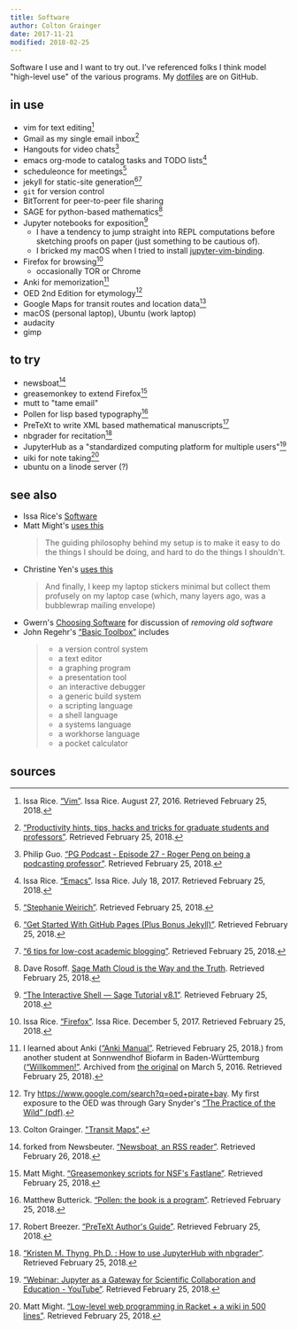 ```yaml
---
title: Software
author: Colton Grainger
date: 2017-11-21
modified: 2018-02-25
---
```


Software I use and I want to try out.
I've referenced folks I think model "high-level use" of the various programs.
My [dotfiles](https://github.com/coltongrainger/dotfiles) are on GitHub.

## in use

- vim for text editing[^vim]
- Gmail as my single email inbox[^mutt] 
- Hangouts for video chats[^hangouts] 
- emacs org-mode to catalog tasks and TODO lists[^emacs] 
- scheduleonce for meetings[^scheduleonce]
- jekyll for static-site generation[^jekyll][^blog] 
- `git` for version control
- BitTorrent for peer-to-peer file sharing
- SAGE for python-based mathematics[^sage] 
- Jupyter notebooks for exposition[^jupyter]  
  - I have a tendency to jump straight into REPL computations before sketching
    proofs on paper (just something to be cautious of).
  - I bricked my macOS when I tried to install
    [jupyter-vim-binding](https://github.com/lambdalisue/jupyter-vim-binding).
- Firefox for browsing[^firefox] 
  - occasionally TOR or Chrome
- Anki for memorization[^anki] 
- OED 2nd Edition for etymology[^oed]
- Google Maps for transit routes and location data[^maps] 
- macOS (personal laptop), Ubuntu (work laptop)
- audacity
- gimp

## to try

- newsboat[^newsboat]
- greasemonkey to extend Firefox[^greasemonkey]
- mutt to "tame email" 
- Pollen for lisp based typography[^pollen] 
- PreTeXt to write XML based mathematical manuscripts[^mathbook] 
- nbgrader for recitation[^nbgrader] 
- JupyterHub as a "standardized computing platform for multiple users"[^jupyterhub]  
- uiki for note taking[^uiki]
- ubuntu on a linode server (?)

## see also

- Issa Rice's [Software](https://issarice.com/software)
- Matt Might's [uses this](https://usesthis.com/interviews/matt.might/)
	> The guiding philosophy behind my setup is to make it easy to do the things I should be doing, and hard to do the things I shouldn't.
- Christine Yen's [uses this](https://usesthis.com/interviews/christine.yen/)
	> And finally, I keep my laptop stickers minimal but collect them profusely on my laptop case (which, many layers ago, was a bubblewrap mailing envelope)
- Gwern's [Choosing Software](https://www.gwern.net/Choosing-Software) for discussion of *removing old software*
- John Regehr's [“Basic Toolbox”](https://blog.regehr.org/archives/1578) includes
    > - a version control system
    > - a text editor
    > - a graphing program
    > - a presentation tool 
    > - an interactive debugger 
    > - a generic build system
    > - a scripting language
    > - a shell language
    > - a systems language
    > - a workhorse language
    > - a pocket calculator

## sources

[^firefox]: Issa Rice. [“Firefox”](https://issarice.com/firefox). Issa Rice. December 5, 2017. Retrieved February 25, 2018.
[^mutt]: [“Productivity hints, tips, hacks and tricks for graduate students and professors”](http://matt.might.net/articles/productivity-tips-hints-hacks-tricks-for-grad-students-academics/). Retrieved February 25, 2018.
[^emacs]: Issa Rice. [“Emacs”](https://issarice.com/emacs). Issa Rice. July 18, 2017. Retrieved February 25, 2018.
[^vim]: Issa Rice. [“Vim”](https://issarice.com/vim). Issa Rice. August 27, 2016. Retrieved February 25, 2018. 
[^hangouts]: Philip Guo. [“PG Podcast - Episode 27 - Roger Peng on being a podcasting professor”](http://pgbovine.net/PG-Podcast-27-Roger-Peng.htm). Retrieved February 25, 2018. 
[^sage]: Dave Rosoff. [Sage Math Cloud is the Way and the Truth](https://github.com/daverosoff/daverosoff.github.io/blob/master/blog/_posts/2016-12-14-teaching-cplusplus-in-smc.md#sagemathcloud-is-the-way-and-the-truth). Retrieved February 25, 2018.
[^jupyter]: [“The Interactive Shell — Sage Tutorial v8.1”](https://doc.sagemath.org/html/en/tutorial/interactive_shell.html#section-notebook). Retrieved February 25, 2018. 
[^mathbook]: Robert Breezer. [“PreTeXt Author's Guide”](http://mathbook.pugetsound.edu/doc/author-guide/html/pretext-author-guide.html). Retrieved February 25, 2018. 
[^jekyll]: [“Get Started With GitHub Pages (Plus Bonus Jekyll)”](https://24ways.org/2013/get-started-with-github-pages/). Retrieved February 25, 2018.
[^pollen]: Matthew Butterick. [“Pollen: the book is a program”](https://docs.racket-lang.org/pollen/). Retrieved February 25, 2018.
[^anki]: I learned about Anki ([“Anki Manual”](https://apps.ankiweb.net/docs/manual.html). Retrieved February 25, 2018.) from another student at Sonnwendhof Biofarm in Baden-Württemburg ([“Willkommen!”](https://web.archive.org/web/20160305124645/http://sonnwendhof.de/). Archived from [the original](http://sonnwendhof.de/) on March 5, 2016. Retrieved February 25, 2018).
[^maps]: Colton Grainger. ["Transit Maps"](https://github.com/coltongrainger/ymca-resources#transit-maps).
[^blog]: [“6 tips for low-cost academic blogging”](http://matt.might.net/articles/how-to-blog-as-an-academic/). Retrieved February 25, 2018.
[^nbgrader]: [“Kristen M. Thyng, Ph.D. : How to use JupyterHub with nbgrader”](http://kristenthyng.com/blog/2016/09/07/jupyterhub+nbgrader/). Retrieved February 25, 2018.
[^jupyterhub]: [“Webinar: Jupyter as a Gateway for Scientific Collaboration and Education - YouTube”](https://www.youtube.com/watch?v=QipkhnBS6hw&feature=youtu.be&t=19m46s). Retrieved February 25, 2018. 
[^greasemonkey]: Matt Might. [“Greasemonkey scripts for NSF's Fastlane”](http://matt.might.net/articles/greasemonkey-scripts-for-nsf-fastlane/). Retrieved February 25, 2018.
[^scheduleonce]: [“Stephanie Weirich”](https://www.cis.upenn.edu/~sweirich/). Retrieved February 25, 2018.
[^oed]: Try <https://www.google.com/search?q=oed+pirate+bay>. My first exposure to the OED was through Gary Snyder's [“The Practice of the Wild” (pdf)](https://terebess.hu/zen/mesterek/The-Practice-of-the-Wild-by-Gary-Snyder.pdf). 
[^uiki]: Matt Might. [“Low-level web programming in Racket + a wiki in 500 lines”](http://matt.might.net/articles/low-level-web-in-racket/). Retrieved February 25, 2018.
[^newsboat]: forked from Newsbeuter. [“Newsboat, an RSS reader”](https://newsboat.org/). Retrieved February 26, 2018.
